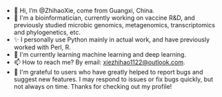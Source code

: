 - 👋 Hi, I’m @ZhihaoXie, come from Guangxi, China.
- 👀 I'm a bioinformatician, currently working on vaccine R&D, and previously studied microbic genomics, metagenomics, transcriptomics and phylogenetics, etc.
- ✨ I personally use Python mainly in actual work, and have previously worked with Perl, R.
- 🌱 I'm currently learning machine learning and deep learning.
- 📫 How to reach me? By email: xiezhihao1122@outlook.com.
- 💞️ I'm grateful to users who have greatly helped to report bugs and suggest new features. I may respond to issues or fix bugs quickly, but not always on time. Thanks for checking out my profile!

